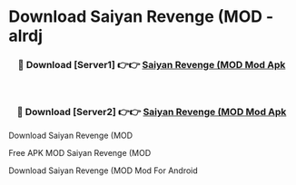 # Download Saiyan Revenge (MOD - alrdj



<div align="center">
<h3>🔴 Download [Server1] 👉👉 <a href="https://momento.my/?title=Saiyan_Revenge_(MOD">Saiyan Revenge (MOD Mod Apk</a></h3><br>

<h3>🔴 Download [Server2] 👉👉 <a href="https://momento.my/?title=Saiyan_Revenge_(MOD">Saiyan Revenge (MOD Mod Apk</a></h3>
</div>



Download Saiyan Revenge (MOD 

Free APK MOD Saiyan Revenge (MOD 

Download Saiyan Revenge (MOD Mod For Android
